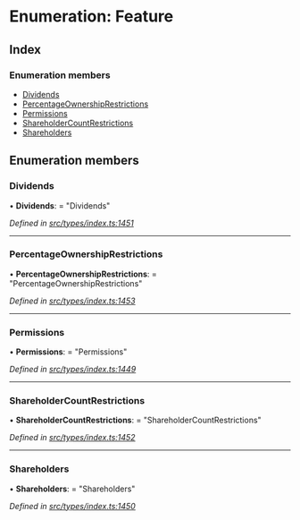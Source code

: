 # Enumeration: Feature

## Index

### Enumeration members

* [Dividends](_types_index_.feature.md#dividends)
* [PercentageOwnershipRestrictions](_types_index_.feature.md#percentageownershiprestrictions)
* [Permissions](_types_index_.feature.md#permissions)
* [ShareholderCountRestrictions](_types_index_.feature.md#shareholdercountrestrictions)
* [Shareholders](_types_index_.feature.md#shareholders)

## Enumeration members

###  Dividends

• **Dividends**: = "Dividends"

*Defined in [src/types/index.ts:1451](https://github.com/PolymathNetwork/polymath-sdk/blob/454d285/src/types/index.ts#L1451)*

___

###  PercentageOwnershipRestrictions

• **PercentageOwnershipRestrictions**: = "PercentageOwnershipRestrictions"

*Defined in [src/types/index.ts:1453](https://github.com/PolymathNetwork/polymath-sdk/blob/454d285/src/types/index.ts#L1453)*

___

###  Permissions

• **Permissions**: = "Permissions"

*Defined in [src/types/index.ts:1449](https://github.com/PolymathNetwork/polymath-sdk/blob/454d285/src/types/index.ts#L1449)*

___

###  ShareholderCountRestrictions

• **ShareholderCountRestrictions**: = "ShareholderCountRestrictions"

*Defined in [src/types/index.ts:1452](https://github.com/PolymathNetwork/polymath-sdk/blob/454d285/src/types/index.ts#L1452)*

___

###  Shareholders

• **Shareholders**: = "Shareholders"

*Defined in [src/types/index.ts:1450](https://github.com/PolymathNetwork/polymath-sdk/blob/454d285/src/types/index.ts#L1450)*
